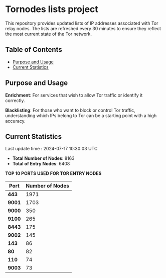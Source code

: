 # Tornodes lists project

This repository provides updated lists of IP addresses associated with Tor relay nodes. The lists are refreshed every 30 minutes to ensure they reflect the most current state of the Tor network.

## Table of Contents

- [Purpose and Usage](#purpose-and-usage)
- [Current Statistics](#current-statistics)


## Purpose and Usage

**Enrichment**: For services that wish to allow Tor traffic or identify it correctly.

**Blacklisting**: For those who want to block or control Tor traffic, understanding which IPs belong to Tor can be a starting point with a high accuracy.

## Current Statistics

Last update time : 2024-07-17 10:30:03 UTC

- **Total Number of Nodes**: 8163
- **Total of Entry Nodes**: 6408

**TOP 10 PORTS USED FOR TOR ENTRY NODES**

| **Port** | **Number of Nodes** |
|------|-----------------|
| **443**   | 1971  |
| **9001**   | 1703  |
| **9000**   | 350  |
| **9100**   | 265  |
| **8443**   | 175  |
| **9002**   | 145  |
| **143**   | 86  |
| **80**   | 82  |
| **110**   | 74  |
| **9003**   | 73  |

